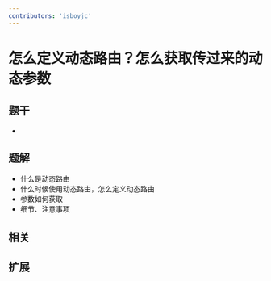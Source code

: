 ```yaml
---
contributors: 'isboyjc'
---
```


# 怎么定义动态路由？怎么获取传过来的动态参数


## 题干

- 



## 题解

<!-- ::: details 点我查看题解 -->

  - 什么是动态路由
  - 什么时候使用动态路由，怎么定义动态路由
  - 参数如何获取
  - 细节、注意事项

<!-- ::: -->



## 相关



## 扩展
